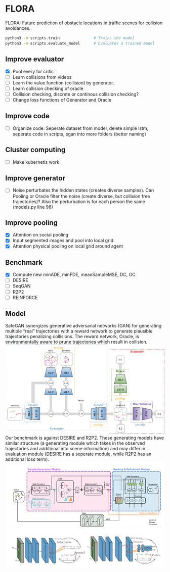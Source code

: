 # FLORA

FLORA: Future prediction of obstacle locations in traffic scenes for collision avoidances.

```bash
python3 -m scripts.train               # Trains the model
python3 -m scripts.evaluate_model      # Evaluates a trained model
```
## Improve evaluator
- [X] Pool every for critic
- [ ] Learn collisions from videos
- [ ] Learn the value function (collision) by generator.
- [ ] Learn collision checking of oracle
- [ ] Collision checking, discrete or continous collision checking?
- [ ] Change loss functions of Generator and Oracle

## Improve code
- [ ] Organize code: Seperate dataset from model, delete simple lstm, seperate code in scripts, sgan into more folders (better naming)

## Cluster computing
- [ ] Make kubernetis work

## Improve generator
- [ ] Noise perturbates the hidden states (creates diverse samples). Can Pooling or Oracle filter the noise (create diverse, but collision free trajectories)? Also the perturbation is for each person the same (models.py line 98)

## Improve pooling
- [X] Attention on social pooling
- [X] Input segmented images and pool into local grid.
- [X] Attention physical pooling on local grid around agent

## Benchmark
- [X] Compute new minADE, minFDE, meanSampleMSE, DC, OC
- [ ] DESIRE
- [ ] SeqGAN
- [ ] R2P2
- [ ] REINFORCE
 
## Model 
SafeGAN synergizes generative adversarial networks (GAN) for generating multiple “real” trajectories with a reward network to generate plausible trajectories penalizing collisions. The reward network, Oracle, is environmentally aware to prune trajectories which result in collision.
![safeGAN](images/architecture.png)
Our benchmark is against DESIRE and R2P2. These generating models have similar structure (a generating module which takes in the observed trajectories and additional into scene information) and may differ in evaluation module (DESIRE has a seperate module, while R2P2 has an additional loss term). 
![DESIRE](images/DESIRE.png)
![R2P2](images/R2P2.png)

